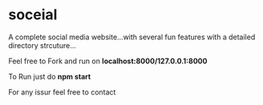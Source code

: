 # soceial
A complete social media website...with several fun features with a detailed directory strcuture...

Feel free to Fork and run on **localhost:8000/127.0.0.1:8000**

To Run just do **npm start**

For any issur feel free to contact

